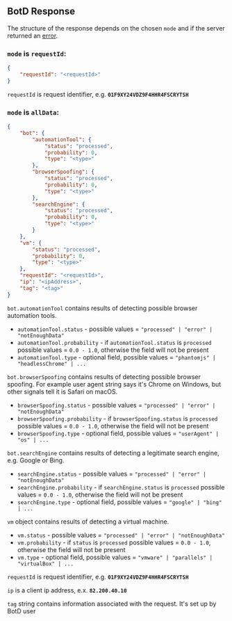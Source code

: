 ## BotD Response

The structure of the response depends on the chosen `mode` and if the server returned an [error](error.md).

### `mode` is `requestId`:

```json
{
    "requestId": "<requestId>"
}
```
`requestId` is request identifier, e.g. **`01F9XY24VDZ9F4HHR4FSCRYTSH`**

### `mode` is `allData`:

```json
{
    "bot": {
        "automationTool": {
            "status": "processed",
            "probability": 0,
            "type": "<type>"
        },
        "browserSpoofing": {
            "status": "processed",
            "probability": 0,
            "type": "<type>"
        },
        "searchEngine": {
            "status": "processed",
            "probability": 0,
            "type": "<type>"
        }
    },
    "vm": {
        "status": "processed",
        "probability": 0,
        "type": "<type>"
    },
    "requestId": "<requestId>",
    "ip": "<ipAddress>",
    "tag": "<tag>"
}
```
`bot.automationTool` contains results of detecting possible browser automation tools.
- `automationTool.status` - possible values = `"processed" | "error" | "notEnoughData"`
- `automationTool.probability` - if `automationTool.status` is `processed` possible values = `0.0 - 1.0`, otherwise the field will not be present
- `automationTool.type` - optional field, possible values = `"phantomjs" | "headlessChrome" | ...`

`bot.browserSpoofing` contains results of detecting possible browser spoofing.
For example user agent string says it's Chrome on Windows, but other signals tell it is
Safari on macOS.
- `browserSpoofing.status` - possible values = `"processed" | "error" | "notEnoughData"`
- `browserSpoofing.probability` - if `browserSpoofing.status` is `processed` possible values = `0.0 - 1.0`, otherwise the field will not be present
- `browserSpoofing.type` - optional field, possible values = `"userAgent" | "os" | ...`

`bot.searchEngine` contains results of detecting a legitimate search engine, e.g. Google or Bing.
- `searchEngine.status` - possible values = `"processed" | "error" | "notEnoughData"`
- `searchEngine.probability` - if `searchEngine.status` is `processed` possible values = `0.0 - 1.0`, otherwise the field will not be present
- `searchEngine.type` - optional field, possible values = `"google" | "bing" | ... `

`vm` object contains results of detecting a virtual machine.
- `vm.status` - possible values = `"processed" | "error" | "notEnoughData"`
- `vm.probability` - if `status` is `processed` possible values = `0.0 - 1.0`, otherwise the field will not be present
- `vm.type` - optional field, possible values = `"vmware" | "parallels" | "virtualBox" | ... `

`requestId` is request identifier, e.g. **`01F9XY24VDZ9F4HHR4FSCRYTSH`**

`ip` is a client ip address, e.x. **`82.200.40.10`**

`tag` string contains information associated with the request. It's set up by BotD user
